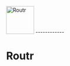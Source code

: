 <img width="75" alt="Routr" src="https://cdn2.iconfinder.com/data/icons/font-awesome/1792/map-signs-512.png">
------------
<h1>Routr</h1>
